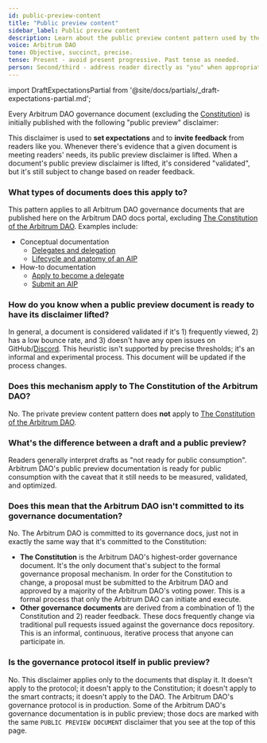 ```yaml
---
id: public-preview-content
title: "Public preview content"
sidebar_label: Public preview content
description: Learn about the public preview content pattern used by the Arbitrum DAO.
voice: Arbitrum DAO
tone: Objective, succinct, precise.
tense: Present - avoid present progressive. Past tense as needed.
person: Second/third - address reader directly as "you" when appropriate, refer to the DAO as the DAO, not as "we".
---
```


import DraftExpectationsPartial from '@site/docs/partials/_draft-expectations-partial.md'; 

Every Arbitrum DAO governance document (excluding the [Constitution](../dao-constitution)) is initially published with the following "public preview" disclaimer:

<DraftExpectationsPartial />

This disclaimer is used to **set expectations** and to **invite feedback** from readers like you. Whenever there's evidence that a given document is meeting readers' needs, its public preview disclaimer is lifted. When a document's public preview disclaimer is lifted, it's considered "validated", but it's still subject to change based on reader feedback.

### What types of documents does this apply to?

This pattern applies to all Arbitrum DAO governance documents that are published here on the Arbitrum DAO docs portal, excluding [The Constitution of the Arbitrum DAO](../dao-constitution.md). Examples include:

 - Conceptual documentation
   - [Delegates and delegation](./delegate-delegation.md)
   - [Lifecycle and anatomy of an AIP](./lifecycle-anatomy-aip-proposal.md)
 - How-to documentation
   - [Apply to become a delegate](../how-tos/apply-become-delegate.md)
   - [Submit an AIP](../how-tos/create-submit-dao-proposal.md)


### How do you know when a public preview document is ready to have its disclaimer lifted?

In general, a document is considered validated if it's 1) frequently viewed, 2) has a low bounce rate, and 3) doesn't have any open issues on GitHub/[Discord](https://discord.gg/arbitrum). This heuristic isn't supported by precise thresholds; it's an informal and experimental process. This document will be updated if the process changes.

### Does this mechanism apply to The Constitution of the Arbitrum DAO?

No. The private preview content pattern does **not** apply to [The Constitution of the Arbitrum DAO](../dao-constitution.md).

### What's the difference between a draft and a public preview?

Readers generally interpret drafts as "not ready for public consumption". Arbitrum DAO's public preview documentation is ready for public consumption with the caveat that it still needs to be measured, validated, and optimized.

### Does this mean that the Arbitrum DAO isn't committed to its governance documentation?

No. The Arbitrum DAO is committed to its governance docs, just not in exactly the same way that it's committed to the Constitution:

 - **The Constitution** is the Arbitrum DAO's highest-order governance document. It's the only document that's subject to the formal governance proposal mechanism. In order for the Constitution to change, a proposal must be submitted to the Arbitrum DAO and approved by a majority of the Arbitrum DAO's voting power. This is a formal process that only the Arbitrum DAO can initiate and execute.
 - **Other governance documents** are derived from a combination of 1) the Constitution and 2) reader feedback. These docs frequently change via traditional pull requests issued against the governance docs repository. This is an informal, continuous, iterative process that anyone can participate in.


### Is the governance protocol itself in public preview?

No. This disclaimer applies only to the documents that display it. It doesn't apply to the protocol; it doesn't apply to the Constitution; it doesn't apply to the smart contracts; it doesn't apply to the DAO. The Arbitrum DAO's governance protocol is in production. Some of the Arbitrum DAO's governance documentation is in public preview; those docs are marked with the same `PUBLIC PREVIEW DOCUMENT` disclaimer that you see at the top of this page.